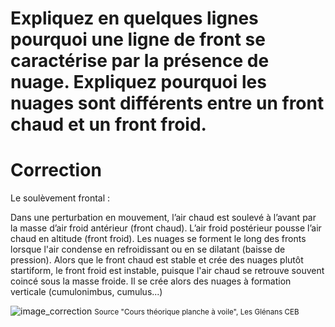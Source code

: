 ﻿# Expliquez en quelques lignes pourquoi une ligne de front se caractérise par la présence de nuage. Expliquez pourquoi les nuages sont différents entre un front chaud et un front froid.

# Correction

Le soulèvement frontal :

Dans une perturbation en mouvement, l’air chaud est soulevé à l’avant par la masse d’air froid antérieur (front chaud). L’air froid postérieur pousse l’air chaud en altitude (front froid). Les nuages se forment le long des fronts lorsque l'air condense en refroidissant ou en se dilatant (baisse de pression). 
Alors que le front chaud est stable et crée des nuages plutôt startiform, le front froid est instable, puisque l'air chaud se retrouve souvent coincé sous la masse froide. Il se crée alors des nuages à formation verticale (cumulonimbus, cumulus...)

![image_correction](./images/soulevement_frontal.png)
<small>Source "Cours théorique planche à voile", Les Glénans CEB </small>
